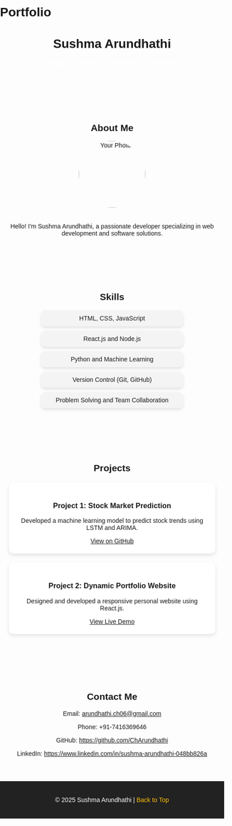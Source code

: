 # Portfolio
<!DOCTYPE html>
<html lang="en">
<head>
  <meta charset="UTF-8">
  <meta name="viewport" content="width=device-width, initial-scale=1.0">
  <title>My Portfolio</title>
  <style>
    body {
      font-family: Arial, sans-serif;
      margin: 0;
      padding: 0;
      box-sizing: border-box;
    }

    /* Header Section */
    header {
      background: linear-gradient(45deg, #6a11cb, #2575fc);
      color: white;
      padding: 20px;
      text-align: center;
    }

    nav {
      margin-top: 10px;
    }

    nav a {
      color: white;
      text-decoration: none;
      margin: 0 15px;
      font-weight: bold;
    }

    nav a:hover {
      text-decoration: underline;
    }

    /* Section Styles */
    section {
      padding: 40px 20px;
      text-align: center;
    }

    #about img {
      width: 150px;
      border-radius: 50%;
      margin-bottom: 20px;
    }

    #skills ul {
      list-style-type: none;
      padding: 0;
    }

    #skills ul li {
      background: #f4f4f4;
      margin: 10px auto;
      padding: 10px;
      max-width: 300px;
      border-radius: 10px;
      box-shadow: 0 4px 6px rgba(0, 0, 0, 0.1);
    }

    #projects .project {
      background: #fff;
      margin: 20px auto;
      padding: 20px;
      max-width: 500px;
      border-radius: 10px;
      box-shadow: 0 4px 8px rgba(0, 0, 0, 0.1);
    }

    /* Footer Section */
    footer {
      background: #222;
      color: white;
      padding: 20px;
      text-align: center;
    }

    footer a {
      color: #ffc107;
      text-decoration: none;
    }
  </style>
</head>
<body>

  <!-- Header Section -->
  <header>
    <h1>Sushma Arundhathi</h1>
    <nav>
      <a href="#about">About</a>
      <a href="#skills">Skills</a>
      <a href="#projects">Projects</a>
      <a href="#contact">Contact</a>
    </nav>
  </header>

  <!-- About Section -->
  <section id="about">
    <h2>About Me</h2>
    <img src="https://via.placeholder.com/150" alt="Your Photo">
    <p>Hello! I'm Sushma Arundhathi, a passionate developer specializing in web development and software solutions.</p>
  </section>

  <!-- Skills Section -->
  <section id="skills">
    <h2>Skills</h2>
    <ul>
      <li>HTML, CSS, JavaScript</li>
      <li>React.js and Node.js</li>
      <li>Python and Machine Learning</li>
      <li>Version Control (Git, GitHub)</li>
      <li>Problem Solving and Team Collaboration</li>
    </ul>
  </section>

  <!-- Projects Section -->
  <section id="projects">
    <h2>Projects</h2>
    <div class="project">
      <h3>Project 1: Stock Market Prediction</h3>
      <p>Developed a machine learning model to predict stock trends using LSTM and ARIMA.</p>
      <a href="#">View on GitHub</a>
    </div>
    <div class="project">
      <h3>Project 2: Dynamic Portfolio Website</h3>
      <p>Designed and developed a responsive personal website using React.js.</p>
      <a href="#">View Live Demo</a>
    </div>
  </section>

  <!-- Contact Section -->
  <section id="contact">
    <h2>Contact Me</h2>
    <p>Email: <a href="mailto:arundhathi.ch06@gmail.com">arundhathi.ch06@gmail.com</a></p>
    <p>Phone: +91-7416369646</p>
    <p>GitHub: <a href="https://github.com/ChArundhathi">https://github.com/ChArundhathi</a></p>
    <p>LinkedIn: <a href="https://www.linkedin.com/in/sushma-arundhathi-048bb826a"> https://www.linkedin.com/in/sushma-arundhathi-048bb826a </a></p>
  </section>

  <!-- Footer -->
  <footer>
    <p>© 2025 Sushma Arundhathi | <a href="#about">Back to Top</a></p>
  </footer>

</body>
</html>

